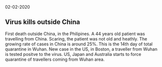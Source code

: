  02-02-2020

## Virus kills outside China

First death outside China, in the Philipines. A 44 years old patient was travelling from China. Scaring, the patient was not old and heathly. 
The growing rate of cases in China is around 25%. This is the 14th day of total quarantine in Wuhan.
New case in the US, in Boston, a traveller from Wuhan is tested positve to the virus. US, Japan and Australia starts to force quarantine of travellers coming from Wuhan area.
